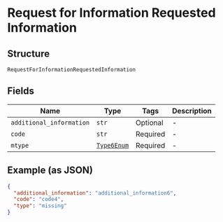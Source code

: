 
# Request for Information Requested Information

## Structure

`RequestForInformationRequestedInformation`

## Fields

| Name | Type | Tags | Description |
|  --- | --- | --- | --- |
| `additional_information` | `str` | Optional | - |
| `code` | `str` | Required | - |
| `mtype` | [`Type6Enum`](../../doc/models/type-6-enum.md) | Required | - |

## Example (as JSON)

```json
{
  "additional_information": "additional_information6",
  "code": "code4",
  "type": "missing"
}
```

